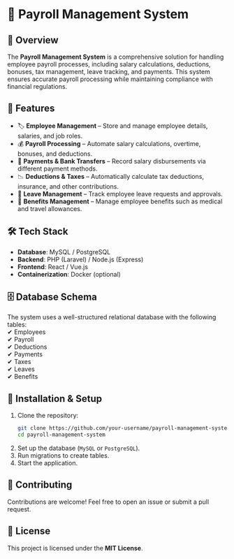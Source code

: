 # 🏢 Payroll Management System  

## 📌 Overview  
The **Payroll Management System** is a comprehensive solution for handling employee payroll processes, including salary calculations, deductions, bonuses, tax management, leave tracking, and payments. This system ensures accurate payroll processing while maintaining compliance with financial regulations.  

## 🚀 Features  
- 🏷 **Employee Management** – Store and manage employee details, salaries, and job roles.  
- 💰 **Payroll Processing** – Automate salary calculations, overtime, bonuses, and deductions.  
- 🏦 **Payments & Bank Transfers** – Record salary disbursements via different payment methods.  
- 📉 **Deductions & Taxes** – Automatically calculate tax deductions, insurance, and other contributions.  
- 🌴 **Leave Management** – Track employee leave requests and approvals.  
- 🎁 **Benefits Management** – Manage employee benefits such as medical and travel allowances.  

## 🛠 Tech Stack  
- **Database**: MySQL / PostgreSQL  
- **Backend**: PHP (Laravel) / Node.js (Express)  
- **Frontend**: React / Vue.js  
- **Containerization**: Docker (optional)  

## 🗄 Database Schema  
The system uses a well-structured relational database with the following tables:  
✔ Employees  
✔ Payroll  
✔ Deductions  
✔ Payments  
✔ Taxes  
✔ Leaves  
✔ Benefits  

## 📜 Installation & Setup  
1. Clone the repository:  
   ```sh
   git clone https://github.com/your-username/payroll-management-system.git
   cd payroll-management-system
   ```  
2. Set up the database (`MySQL` or `PostgreSQL`).  
3. Run migrations to create tables.  
4. Start the application.  

## 🤝 Contributing  
Contributions are welcome! Feel free to open an issue or submit a pull request.  

## 📄 License  
This project is licensed under the **MIT License**.  
